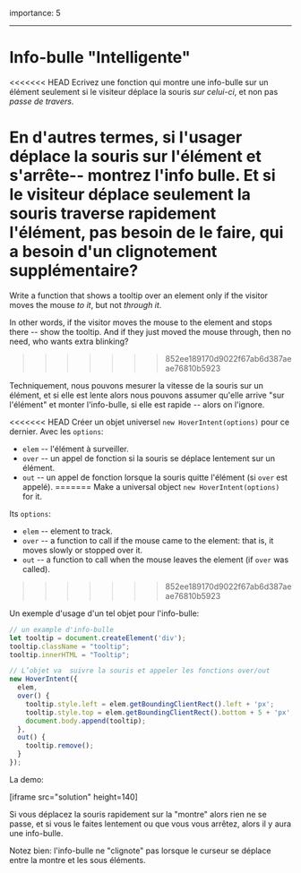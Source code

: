 importance: 5

---

# Info-bulle "Intelligente"

<<<<<<< HEAD
Ecrivez une fonction qui montre une info-bulle  sur un élément seulement si le visiteur déplace la souris *sur celui-ci*, et non pas *passe de travers*.

En d'autres termes, si l'usager déplace la souris sur l'élément et s'arrête-- montrez l'info bulle. Et si le visiteur déplace seulement la souris traverse rapidement l'élément, pas besoin  de le faire, qui a besoin d'un clignotement supplémentaire?
=======
Write a function that shows a tooltip over an element only if the visitor moves the mouse *to it*, but not *through it*.

In other words, if the visitor moves the mouse to the element and stops there -- show the tooltip. And if they just moved the mouse through, then no need, who wants extra blinking?
>>>>>>> 852ee189170d9022f67ab6d387aeae76810b5923

Techniquement, nous pouvons mesurer la vitesse de la souris sur un élément, et si elle est lente alors nous pouvons assumer qu'elle  arrive "sur l'élément" et monter l'info-bulle, si elle est rapide -- alors on l'ignore.

<<<<<<< HEAD
Créer un objet universel `new HoverIntent(options)` pour ce dernier. Avec les `options`:

- `elem` -- l'élément à surveiller.
- `over` -- un appel de fonction si la souris se déplace lentement sur un élément.
- `out` -- un appel de fonction lorsque la souris quitte l'élément (si `over` est appelé).
=======
Make a universal object `new HoverIntent(options)` for it.

Its `options`:
- `elem` -- element to track.
- `over` -- a function to call if the mouse came to the element: that is, it moves slowly or stopped over it.
- `out` -- a function to call when the mouse leaves the element (if `over` was called).
>>>>>>> 852ee189170d9022f67ab6d387aeae76810b5923

Un exemple d'usage d'un tel objet pour l'info-bulle:

```js
// un example d'info-bulle
let tooltip = document.createElement('div');
tooltip.className = "tooltip";
tooltip.innerHTML = "Tooltip";

// L’objet va  suivre la souris et appeler les fonctions over/out
new HoverIntent({
  elem,
  over() {
    tooltip.style.left = elem.getBoundingClientRect().left + 'px';
    tooltip.style.top = elem.getBoundingClientRect().bottom + 5 + 'px';
    document.body.append(tooltip);
  },
  out() {
    tooltip.remove();
  }
});
```

La demo:

[iframe src="solution" height=140]

Si vous déplacez la souris rapidement sur la "montre" alors rien ne se passe, et si vous le faites lentement  ou que vous vous arrêtez, alors il y aura une info-bulle.

Notez bien: l'info-bulle ne "clignote" pas lorsque le curseur se déplace entre la montre et les sous éléments.
